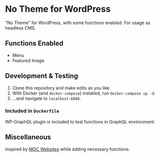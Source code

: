 # No Theme for WordPress

"No Theme" for WordPress, with some functions enabled. For usage as headless CMS.

## Functions Enabled

- Menu
- Featured Image

## Development & Testing

1. Clone this repository and make edits as you like.
2. With Docker (and `docker-compose`) installed, run `docker-compose up -d`.
3. ...and navigate to `localhost:8888`.

### Included in `Dockerfile`

WP-GraphQL plugin is included to test functions in GraphQL environment.

## Miscellaneous

Inspired by [MGC Websites](https://www.mgcwebsites.co.uk) while adding necessary functions.
